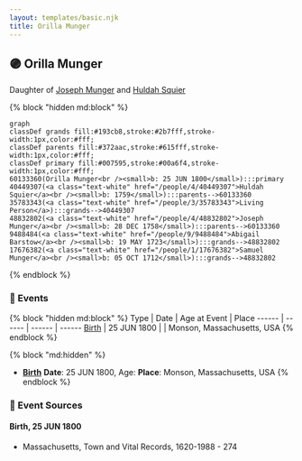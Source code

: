 ```yaml
---
layout: templates/basic.njk
title: Orilla Munger
---
```

## 🟣 Orilla Munger

Daughter of [Joseph Munger](/people/4/48832802) and [Huldah Squier](/people/4/40449307)

{% block "hidden md:block" %}
```mermaid
graph
classDef grands fill:#193cb8,stroke:#2b7fff,stroke-width:1px,color:#fff;
classDef parents fill:#372aac,stroke:#615fff,stroke-width:1px,color:#fff;
classDef primary fill:#007595,stroke:#00a6f4,stroke-width:1px,color:#fff;
60133360(Orilla Munger<br /><small>b: 25 JUN 1800</small>):::primary
40449307(<a class="text-white" href="/people/4/40449307">Huldah Squier</a><br /><small>b: 1759</small>):::parents-->60133360
35783343(<a class="text-white" href="/people/3/35783343">Living Person</a>):::grands-->40449307
48832802(<a class="text-white" href="/people/4/48832802">Joseph Munger</a><br /><small>b: 28 DEC 1758</small>):::parents-->60133360
9488484(<a class="text-white" href="/people/9/9488484">Abigail Barstow</a><br /><small>b: 19 MAY 1723</small>):::grands-->48832802
17676382(<a class="text-white" href="/people/1/17676382">Samuel Munger</a><br /><small>b: 05 OCT 1712</small>):::grands-->48832802
```
{% endblock %}

### 📆 Events

{% block "hidden md:block" %}
Type | Date | Age at Event | Place
------ | ------ | ------ | ------
[Birth](#event-event-2) | 25 JUN 1800 |  | Monson, Massachusetts, USA
{% endblock %}

{% block "md:hidden" %}
- **[Birth](#event-event-2)**
**Date**: 25 JUN 1800, Age:
**Place**: Monson, Massachusetts, USA
{% endblock %}

### 📰 Event Sources

#### <a id="event-event-2"></a> Birth, 25 JUN 1800
* Massachusetts, Town and Vital Records, 1620-1988  - 274